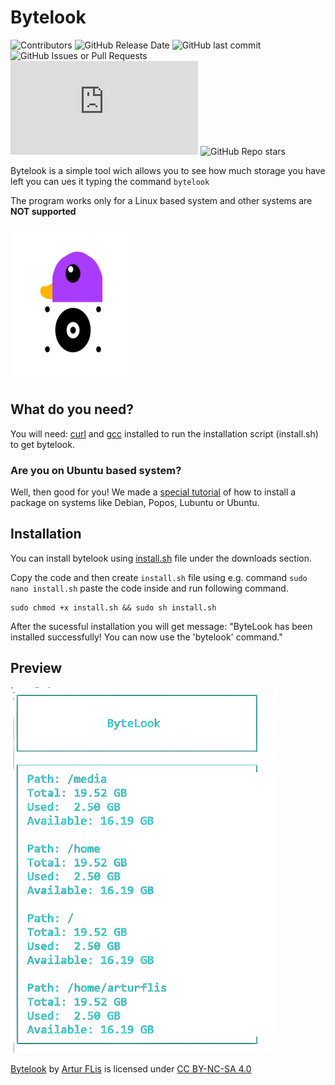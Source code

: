 
# Bytelook
![Contributors](https://img.shields.io/badge/Contributors-1-blue?style=flat) ![GitHub Release Date](https://img.shields.io/github/release-date/panonim/bytelook) ![GitHub last commit](https://img.shields.io/github/last-commit/panonim/bytelook)
 ![GitHub Issues or Pull Requests](https://img.shields.io/github/issues/panonim/bytelook?style=flat&color=red) ![GitHub file size in bytes](https://img.shields.io/github/size/panonim/bytelook/bytelook.c) ![GitHub Repo stars](https://img.shields.io/github/stars/panonim/bytelook?style=flat&color=yellow)




Bytelook is a simple tool wich allows you to see how much storage you have left you can ues it typing the command `bytelook`

The program works only for a Linux based system and other systems are **NOT supported**

<img src="https://raw.githubusercontent.com/Panonim/bytelook/main/ByteLook.svg" alt="logo" width="200px" height="250px">

## What do you need?

You will need: [curl](https://curl.se/download.html) and [gcc](https://gcc.gnu.org/install/) installed to run the installation script (install.sh) to get bytelook.
### Are you on Ubuntu based system?
Well, then good for you! We made a [special tutorial](https://github.com/Panonim/bytelook/blob/main/downloads/howto.md) of how to install a package on systems like Debian, Popos, Lubuntu or Ubuntu.
## Installation

You can install bytelook using [install.sh](https://raw.githubusercontent.com/Panonim/bytelook/main/downloads/install.sh) file under the downloads section.

Copy the  code and then create `install.sh` file using e.g. command `sudo nano install.sh` paste the code inside and run following command.

```
sudo chmod +x install.sh && sudo sh install.sh
```
After the sucessful installation you will get message: "ByteLook has been installed successfully! You can now use the 'bytelook' command."

## Preview

![Demo image](https://github.com/Panonim/bytelook/blob/main/byte.png)



 <p xmlns:cc="http://creativecommons.org/ns#" xmlns:dct="http://purl.org/dc/terms/"><a property="dct:title" rel="cc:attributionURL" href="https://github.com/Panonim/bytelook">Bytelook</a> by <a rel="cc:attributionURL dct:creator" property="cc:attributionName" href="https://github.com/Panonim/">Artur FLis</a> is licensed under <a href="https://creativecommons.org/licenses/by-nc-sa/4.0/?ref=chooser-v1" target="_blank" rel="license noopener noreferrer" style="display:inline-block;">CC BY-NC-SA 4.0<img style="height:22px!important;margin-left:3px;vertical-align:text-bottom;" src="https://mirrors.creativecommons.org/presskit/icons/cc.svg?ref=chooser-v1" alt=""><img style="height:22px!important;margin-left:3px;vertical-align:text-bottom;" src="https://mirrors.creativecommons.org/presskit/icons/by.svg?ref=chooser-v1" alt=""><img style="height:22px!important;margin-left:3px;vertical-align:text-bottom;" src="https://mirrors.creativecommons.org/presskit/icons/nc.svg?ref=chooser-v1" alt=""><img style="height:22px!important;margin-left:3px;vertical-align:text-bottom;" src="https://mirrors.creativecommons.org/presskit/icons/sa.svg?ref=chooser-v1" alt=""></a></p> 

